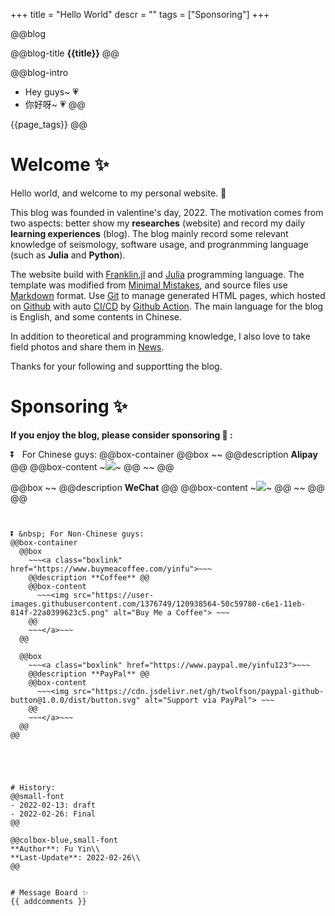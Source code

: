 +++
title = "Hello World"
descr = ""
tags = ["Sponsoring"]
+++


<!-- ####################################
          [1]. Abstract
#################################### -->

@@blog
<!-- a.blog title -->
@@blog-title 
**{{title}}** 
@@
<!-- b.blog intro -->
@@blog-intro
- Hey guys~ 💗
- 你好呀~ 💗
@@
<!-- c.blog tag -->
{{page_tags}}
@@

<!-- d.toc -->
<!-- \toc -->



<!-- ####################################
          [2]. Content
#################################### -->

# Welcome ✨

Hello world, and welcome to my personal website. 🙌

This blog was founded in valentine's day, 2022. The motivation comes from two aspects: better show my **researches** (website) and record my daily **learning experiences** (blog). The blog mainly record some relevant knowledge of seismology, software usage, and progranmming language (such as **Julia** and **Python**).

The website build with [Franklin.jl](https://github.com/tlienart/Franklin.jl) and [Julia](https://julialang.org/) programming language. The template was modified from [Minimal Mistakes](https://mademistakes.com/work/minimal-mistakes-jekyll-theme/), and source files use [Markdown]() format. Use [Git](https://git-scm.com/) to manage generated HTML pages, which hosted on [Github](https://github.com/OUCyf/OUCyf.github.io) with auto [CI/CD](https://circleci.com/integrations/github/?utm_source=google&utm_medium=sem&utm_campaign=sem-google-dg--japac-en-github-maxConv-auth-nb&utm_term=g_e-github%20actions_c__orgs_20210526&utm_content=sem-google-dg--japac-en-github-maxConv-auth-nb_keyword-text_eta-github_exact-&gclid=CjwKCAiA6seQBhAfEiwAvPqu1zJcZheoq2onyHnZCm6ep0K966u4JIDZx81KxehpmUOGx4gIS9G3ZxoC4JMQAvD_BwE) by [Github Action](https://docs.github.com/en/actions). The main language for the blog is English, and some contents in Chinese.

In addition to theoretical and programming knowledge, I also love to take field photos and share them in [News](/news).

Thanks for your following and supportting the blog.




# Sponsoring ✨
**If you enjoy the blog, please consider sponsoring 🍿 :**

⏬ &nbsp; For Chinese guys:
@@box-container
  @@box
    ~~~<a class="boxlink">~~~
    @@description **Alipay** @@
    @@box-content
      ~~~<img src="/assets/blog-data/fig/Alipay.jpg">~~~
    @@
    ~~~</a>~~~
  @@

  @@box
    ~~~<a class="boxlink">~~~
    @@description **WeChat** @@
    @@box-content
      ~~~<img src="/assets/blog-data/fig/WeChat.jpg">~~~
    @@
    ~~~</a>~~~
  @@
@@
~~~<br>~~~


⏬ &nbsp; For Non-Chinese guys:
@@box-container
  @@box
    ~~~<a class="boxlink" href="https://www.buymeacoffee.com/yinfu">~~~
    @@description **Coffee** @@
    @@box-content
      ~~~<img src="https://user-images.githubusercontent.com/1376749/120938564-50c59780-c6e1-11eb-814f-22a0399623c5.png" alt="Buy Me a Coffee"> ~~~
    @@
    ~~~</a>~~~
  @@

  @@box
    ~~~<a class="boxlink" href="https://www.paypal.me/yinfu123">~~~
    @@description **PayPal** @@
    @@box-content
      ~~~<img src="https://cdn.jsdelivr.net/gh/twolfson/paypal-github-button@1.0.0/dist/button.svg" alt="Support via PayPal"> ~~~
    @@
    ~~~</a>~~~
  @@
@@




 
# History:
@@small-font
- 2022-02-13: draft
- 2022-02-26: Final
@@

@@colbox-blue,small-font
**Author**: Fu Yin\\
**Last-Update**: 2022-02-26\\
@@


# Message Board ✨
{{ addcomments }}
